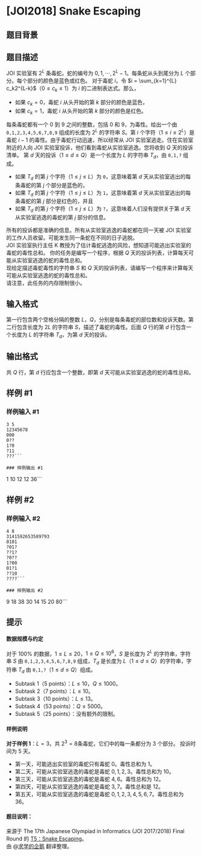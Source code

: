 # [JOI2018] Snake Escaping

## 题目背景



## 题目描述

JOI 实验室有 $2^L$ 条毒蛇。蛇的编号为  $0,1,\cdots,2^L−1$。每条蛇从头到尾分为  $L$ 个部分。每个部分的颜色是蓝色或红色。 对于毒蛇 $i$，令 $i = \sum_{k=1}^{L} c_k2^{L-k}$（$0 \leq c_k \leq 1$）为 $i$ 的二进制表达式。那么，  
- 如果 $c_k=0$，毒蛇 $i$ 从头开始的第 $k$ 部分的颜色是蓝色，  
- 如果 $c_k=1$，毒蛇 $i$ 从头开始的第 $k$ 部分的颜色是红色。  

每条毒蛇都有一个 $0$ 到 $9$ 之间的整数，包括 $0$ 和 $9$，为毒性。给出一个由 $\texttt{0,1,2,3,4,5,6,7,8,9}$ 组成的长度为  $2^L$ 的字符串 $S$。第 $i$ 个字符（$1 \leq i \leq 2^L$）是毒蛇 $i−1$ 的毒性。由于毒蛇行动迅速，所以经常从 JOI 实验室逃走。住在实验室附近的人向 JOI 实验室投诉，他们看到毒蛇从实验室逃逸。您将收到 $Q$ 天的投诉清单。 第 $d$ 天的投诉（$1 \leq d \leq Q$）是一个长度为 $L$ 的字符串 $T_d$，由 $\texttt{0,1,?}$ 组成。  
- 如果 $T_d$ 的第 $j$ 个字符（$1 \leq j ≤ L$）为 $\texttt{0}$，这意味着第 $d$ 天从实验室逃出的每条毒蛇的第 $j$ 个部分是蓝色的，  
- 如果 $T_d$ 的第 $j$ 个字符（$1 \leq j \leq L$）为 $\texttt{1}$，这意味着第 $d$ 天从实验室逃出的每条毒蛇的第 $j$ 部分是红色的，并且  
- 如果 $T_d$ 的第 $j$ 个字符（$1 \leq j \leq L$）为 $\texttt{?}$，这意味着人们没有提供关于第 $d$ 天从实验室逃逸的毒蛇的第 $j$ 部分的信息。  

所有的投诉都是准确的信息。所有从实验室逃逸的毒蛇都在同一天被 JOI 实验室的工作人员收留。可能发生同一条蛇在不同的日子逃脱。  
JOI 实验室执行主任 K 教授为了估计毒蛇逃逸的风险，想知道可能逃出实验室的毒蛇的毒性总和。 你的任务是编写一个程序，根据 $Q$ 天的投诉列表，计算每天可能从实验室逃逸的蛇的毒性总和。  
现给定描述毒蛇毒性的字符串 $S$ 和 $Q$ 天的投诉列表，请编写一个程序来计算每天可能从实验室逃逸的蛇的毒性总和。  
请注意，此任务的内存限制很小。

## 输入格式

第一行包含两个空格分隔的整数 $L$，$Q$，分别是每条毒蛇的部位数和投诉天数。第二行包含长度为 $2L$ 的字符串 $S$，描述了毒蛇的毒性。后面 $Q$ 行的第 $d$ 行包含一个长度为 $L$ 的字符串 $T_d$，为第 $d$ 天的投诉。

## 输出格式

共 $Q$ 行，第 $d$ 行应包含一个整数，即第 $d$ 天可能从实验室逃逸的蛇的毒性总和。

## 样例 #1

### 样例输入 #1
```
3 5
12345678
000
0??
1?0
?11
???```

### 样例输出 #1

```
1
10
12
12
36```

## 样例 #2

### 样例输入 #2
```
4 8
3141592653589793
0101
?01?
??1?
?0??
1?00
01?1
??10
????```

### 样例输出 #2

```
9
18
38
30
14
15
20
80```

## 提示

#### 数据规模与约定  
对于 $100 \%$ 的数据，$1 \leq L \leq 20$，$1 \leq Q \leq 10^6$，$S$ 是长度为 $2^L$ 的字符串，字符串 $S$ 由 $\texttt{0,1,2,3,4,5,6,7,8,9}$ 组成，$T_d$ 是长度为 $L$（$1 \leq d \leq Q$）的字符串，字符串 $T_d$ 由 $\texttt{0,1,?}$（$1 \leq d \leq Q$）组成。  
- Subtask $1$（$5$ points）：$L \leq 10$，$Q \leq 1000$。  
- Subtask $2$（$7$ points）：$L \leq 10$。  
- Subtask $3$（$10$ points）：$L \leq 13$。  
- Subtask $4$（$53$ points）：$Q \leq 5000$。  
- Subtask $5$（$25$ points）：没有额外的限制。  

#### 样例说明  
**对于样例 $1$**：$L=3$，共 $2^3=8$条毒蛇，它们中的每一条都分为 $3$ 个部分。 投诉时间为 $5$ 天。  
- 第一天，可能逃出实验室的毒蛇只有毒蛇 $0$。毒性总和为 $1$。  
- 第二天，可能从实验室逃逸的毒蛇是毒蛇 $0,1,2,3$。毒性总和为 $10$。  
- 第三天，可能从实验室逃逸的毒蛇是毒蛇  $4,6$。毒性总和为 $12$。  
- 第四天，可能从实验室逃逸的毒蛇是毒蛇 $3,7$。毒性总和是 $12$。  
- 第五天，可能从实验室逃逸的毒蛇是毒蛇 $0,1,2,3,4,5,6,7$。毒性总和为 $36$。  
#### 题目说明：  
来源于 The 17th Japanese Olympiad in Informatics (JOI 2017/2018) Final Round 的 [T5：Snake Escaping](https://www.ioi-jp.org/joi/2017/2018-ho/2018-ho-t5-en.pdf)。  
由 @[求学的企鹅](/user/271784) 翻译整理。
